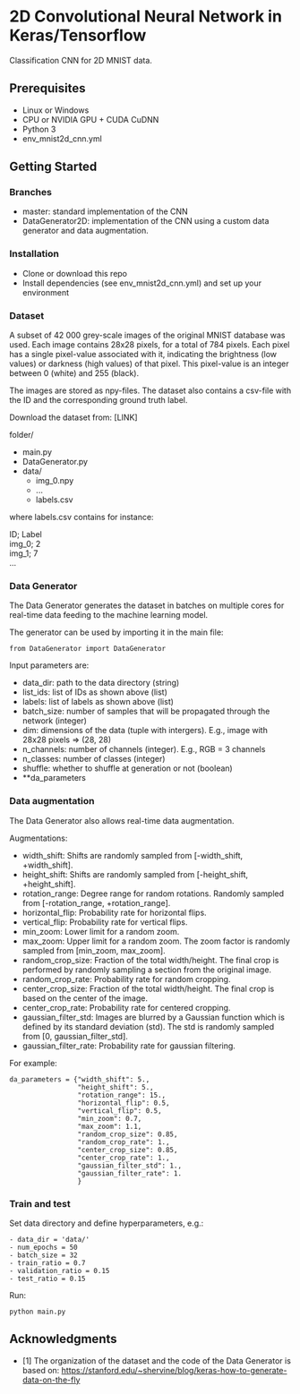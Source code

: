 # 2D Convolutional Neural Network in Keras/Tensorflow
 Classification CNN for 2D MNIST data.

## Prerequisites
- Linux or Windows 
- CPU or NVIDIA GPU + CUDA CuDNN
- Python 3
- env_mnist2d_cnn.yml

## Getting Started
### Branches
- master: standard implementation of the CNN
- DataGenerator2D: implementation of the CNN using a custom data generator and data augmentation.

### Installation
- Clone or download this repo
- Install dependencies (see env_mnist2d_cnn.yml) and set up your environment

### Dataset
A subset of 42 000 grey-scale images of the original MNIST database was used. Each image contains 28x28 pixels, for a total of 784 pixels. Each pixel has a single pixel-value associated with it, indicating the brightness (low values) or darkness (high values) of that pixel. This pixel-value is an integer between 0 (white) and 255 (black). 

The images are stored as npy-files. The dataset also contains a csv-file with the ID and the corresponding ground truth label.

Download the dataset from: [LINK] 

folder/
- main.py
- DataGenerator.py
- data/
	- img_0.npy
	- ...
	- labels.csv

where labels.csv contains for instance:

ID; Label \
img_0; 2 \
img_1; 7 \
...

### Data Generator
The Data Generator generates the dataset in batches on multiple cores for real-time data feeding to the machine learning model. 

The generator can be used by importing it in the main file:

```
from DataGenerator import DataGenerator
```

Input parameters are:

- data_dir: path to the data directory (string)
- list_ids: list of IDs as shown above (list)
- labels: list of labels as shown above (list)
- batch_size: number of samples that will be propagated through the network (integer)
- dim: dimensions of the data (tuple with intergers). E.g., image with 28x28 pixels => (28, 28)
- n_channels: number of channels (integer). E.g., RGB = 3 channels
- n_classes: number of classes (integer)
- shuffle: whether to shuffle at generation or not (boolean) 
- **da_parameters

### Data augmentation

The Data Generator also allows real-time data augmentation.

Augmentations:
- width_shift: Shifts are randomly sampled from [-width_shift, +width_shift].
- height_shift: Shifts are randomly sampled from [-height_shift, +height_shift].
- rotation_range: Degree range for random rotations. Randomly sampled from [-rotation_range, +rotation_range].
- horizontal_flip: Probability rate for horizontal flips.
- vertical_flip: Probability rate for vertical flips.
- min_zoom: Lower limit for a random zoom.
- max_zoom: Upper limit for a random zoom. The zoom factor is randomly sampled from [min_zoom, max_zoom].
- random_crop_size: Fraction of the total width/height. The final crop is performed by randomly sampling a section from the original image.
- random_crop_rate: Probability rate for random cropping.
- center_crop_size: Fraction of the total width/height. The final crop is based on the center of the image.
- center_crop_rate: Probability rate for centered cropping.
- gaussian_filter_std: Images are blurred by a Gaussian function which is defined by its standard deviation (std). The std is randomly sampled from [0, gaussian_filter_std].
- gaussian_filter_rate: Probability rate for gaussian filtering.

For example:

```
da_parameters = {"width_shift": 5.,
                 "height_shift": 5.,
                 "rotation_range": 15.,
                 "horizontal_flip": 0.5,
                 "vertical_flip": 0.5,
                 "min_zoom": 0.7,
                 "max_zoom": 1.1,
                 "random_crop_size": 0.85,
                 "random_crop_rate": 1.,
                 "center_crop_size": 0.85,
                 "center_crop_rate": 1.,
                 "gaussian_filter_std": 1.,
                 "gaussian_filter_rate": 1.
                 }
```

### Train and test
Set data directory and define hyperparameters, e.g.:

```
- data_dir = 'data/'
- num_epochs = 50
- batch_size = 32
- train_ratio = 0.7
- validation_ratio = 0.15
- test_ratio = 0.15
```

Run:
```
python main.py
```

## Acknowledgments
- [1] The organization of the dataset and the code of the Data Generator is based on: https://stanford.edu/~shervine/blog/keras-how-to-generate-data-on-the-fly
